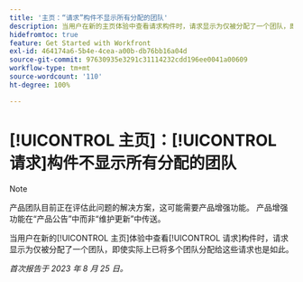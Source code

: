 ```yaml
---
title: '主页：“请求”构件不显示所有分配的团队'
description: 当用户在新的主页体验中查看请求构件时，请求显示为仅被分配了一个团队，即使实际上已将多个团队分配给这些请求也是如此。
hidefromtoc: true
feature: Get Started with Workfront
exl-id: 464174a6-5b4e-4cea-a00b-db76bb16a04d
source-git-commit: 97630935e3291c31114232cdd196ee0041a00609
workflow-type: tm+mt
source-wordcount: '110'
ht-degree: 100%

---
```


# [!UICONTROL 主页]：[!UICONTROL 请求]构件不显示所有分配的团队

>[!NOTE]
>
>产品团队目前正在评估此问题的解决方案，这可能需要产品增强功能。 产品增强功能在“产品公告”中而非“维护更新”中传送。

当用户在新的[!UICONTROL 主页]体验中查看[!UICONTROL 请求]构件时，请求显示为仅被分配了一个团队，即使实际上已将多个团队分配给这些请求也是如此。

_首次报告于 2023 年 8 月 25 日。_

